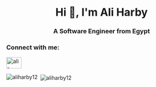 <h1 align="center">Hi 👋, I'm Ali Harby</h1>
<h3 align="center">A Software Engineer from Egypt</h3>

<h3 align="left">Connect with me:</h3>
<p align="left">
<a href="https://www.linkedin.com/in/ali-harby-4103b7169/" target="blank"><img align="center" src="https://raw.githubusercontent.com/rahuldkjain/github-profile-readme-generator/master/src/images/icons/Social/linked-in-alt.svg" alt="ali-harby-4103b7169/" height="30" width="40" /></a>
</p>

<p><img align="left" src="https://github-readme-stats.vercel.app/api/top-langs?username=aliharby12&show_icons=true&locale=en&layout=compact" alt="aliharby12" /></p>

<p>&nbsp;<img align="center" src="https://github-readme-stats.vercel.app/api?username=aliharby12&show_icons=true&locale=en" alt="aliharby12" /></p>
